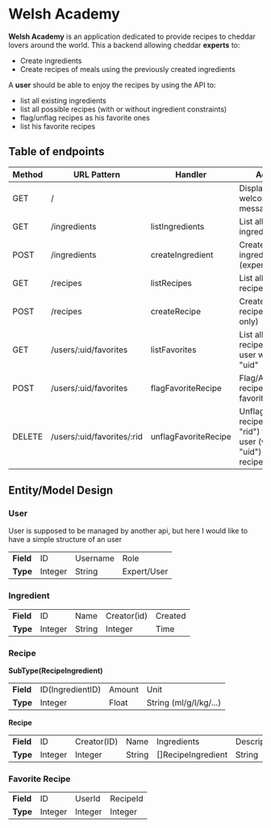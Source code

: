 # Welsh Academy

**Welsh Academy** is an application dedicated to provide recipes to cheddar lovers around the world. This a backend allowing cheddar **experts** to:

- Create ingredients
- Create recipes of meals using the previously created ingredients

A **user** should be able to enjoy the recipes by using the API to:

- list all existing ingredients
- list all possible recipes (with or without ingredient constraints)
- flag/unflag recipes as his favorite ones
- list his favorite recipes

## Table of endpoints

<table>
    <thead>
        <tr>
            <th>Method</th>
            <th>URL Pattern</th>
            <th>Handler</th>
            <th>Action</th>
        </tr>
    </thead>
    <tbody>
        <tr>
            <td>GET</td>
            <td>/</td>
            <td></td>
            <td>Display a welcome message</td>
        </tr>
        <tr>
            <td>GET</td>
            <td>/ingredients</td>
            <td>listIngredients</td>
            <td>List all existing ingredients</td>
        </tr>
        <tr>
            <td>POST</td>
            <td>/ingredients</td>
            <td>createIngredient</td>
            <td>Create a new ingredient (expert only)</td>
        </tr>
        <tr>
            <td>GET</td>
            <td>/recipes</td>
            <td>listRecipes</td>
            <td>List all existing recipes</td>
        </tr>
        <tr>
            <td>POST</td>
            <td>/recipes</td>
            <td>createRecipe</td>
            <td>Create a new recipe (expert only)</td>
        </tr>
        <tr>
            <td>GET</td>
            <td>/users/:uid/favorites</td>
            <td>listFavorites</td>
            <td>List all favorite recipes of an user with id "uid"</td>
        </tr>
        <tr>
            <td>POST</td>
            <td>/users/:uid/favorites</td>
            <td>flagFavoriteRecipe</td>
            <td>Flag/Add a recipe as user favorite one</td>
        </tr>
        <tr>
            <td>DELETE</td>
            <td>/users/:uid/favorites/:rid</td>
            <td>unflagFavoriteRecipe</td>
            <td>Unflag/Remove recipe (with id "rid") from user (with id "uid") favorite recipes list</td>
        </tr>
    </tbody>
</table>

## Entity/Model Design

### User

User is supposed to be managed by another api, but here I would like to have a simple structure of an user

<table>
    <tbody>
        <tr>
            <td><b>Field</b></td>
            <td>ID</td>
            <td>Username</td>
            <td>Role</td>
        </tr>
        <tr>
            <td><b>Type</b></td>
            <td>Integer</td>
            <td>String</td>
            <td>Expert/User</td>
        </tr>
    </tbody>
</table>

### Ingredient

<table>
    <tbody>
        <tr>
            <td><b>Field</b></td>
            <td>ID</td>
            <td>Name</td>
            <td>Creator(id)</td>
            <td>Created</td>
        </tr>
        <tr>
            <td><b>Type</b></td>
            <td>Integer</td>
            <td>String</td>
            <td>Integer</td>
            <td>Time</td>
        </tr>
    </tbody>
</table>

### Recipe

**SubType(RecipeIngredient)**

<table>
    <tbody>
        <tr>
            <td><b>Field</b></td>
            <td>ID(IngredientID)</td>
            <td>Amount</td>
            <td>Unit</td>
        </tr>
        <tr>
            <td><b>Type</b></td>
            <td>Integer</td>
            <td>Float</td>
            <td>String (ml/g/l/kg/...)</td>
        </tr>
    </tbody>
</table>

**Recipe**

<table>
    <tbody>
        <tr>
            <td><b>Field</b></td>
            <td>ID</td>
            <td>Creator(ID)</td>
            <td>Name</td>
            <td>Ingredients</td>
            <td>Description</td>
            <td>Created</td>
        </tr>
        <tr>
            <td><b>Type</b></td>
            <td>Integer</td>
            <td>Integer</td>
            <td>String</td>
            <td>[]RecipeIngredient</td>
            <td>String</td>
            <td>Created</td>
        </tr>
    </tbody>
</table>

### Favorite Recipe

<table>
    <tbody>
        <tr>
            <td><b>Field</b></td>
            <td>ID</td>
            <td>UserId</td>
            <td>RecipeId</td>
        </tr>
        <tr>
            <td><b>Type</b></td>
            <td>Integer</td>
            <td>Integer</td>
            <td>Integer</td>
        </tr>
    </tbody>
</table>
